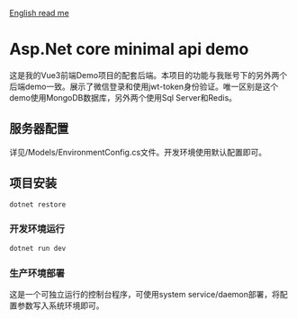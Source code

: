 [English read me](./README.EN.md)

# Asp.Net core minimal api demo

这是我的Vue3前端Demo项目的配套后端。本项目的功能与我账号下的另外两个后端demo一致。展示了微信登录和使用jwt-token身份验证。唯一区别是这个demo使用MongoDB数据库，另外两个使用Sql Server和Redis。

## 服务器配置

详见/Models/EnvironmentConfig.cs文件。开发环境使用默认配置即可。

## 项目安装

```sh
dotnet restore
```

### 开发环境运行

```sh
dotnet run dev
```

### 生产环境部署

这是一个可独立运行的控制台程序，可使用system service/daemon部署，将配置参数写入系统环境即可。

